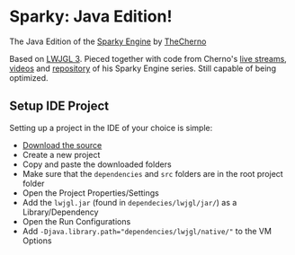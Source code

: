 # Sparky: Java Edition!
The Java Edition of the [Sparky Engine](https://github.com/TheCherno/Sparky) by [TheCherno](https://github.com/TheCherno)

Based on [LWJGL 3](http://www.lwjgl.org/). Pieced together with code from Cherno's [live streams](http://www.twitch.tv/thecherno), [videos](https://www.youtube.com/playlist?list=PLlrATfBNZ98fqE45g3jZA_hLGUrD4bo6_) and [repository](https://github.com/TheCherno/Sparky) of his Sparky Engine series. Still capable of being optimized.

## Setup IDE Project
Setting up a project in the IDE of your choice is simple:
* [Download the source](https://github.com/floube/Sparky/archive/master.zip)
* Create a new project
* Copy and paste the downloaded folders
* Make sure that the `dependencies` and `src` folders are in the root project folder
* Open the Project Properties/Settings
* Add the `lwjgl.jar` (found in `dependecies/lwjgl/jar/`) as a Library/Dependency
* Open the Run Configurations
* Add `-Djava.library.path="dependencies/lwjgl/native/"` to the VM Options
